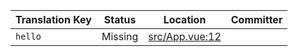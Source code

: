 | Translation Key | Status | Location | Committer |
|-----------------|--------|----------|-----------|
| `hello` | Missing | [src/App.vue:12](https://github.com/staging-gh-org/testRepo/blob/823802b36fa4ee6dc9a1b3befb9640e5358b9a7d/src/App.vue#L12) |  |
